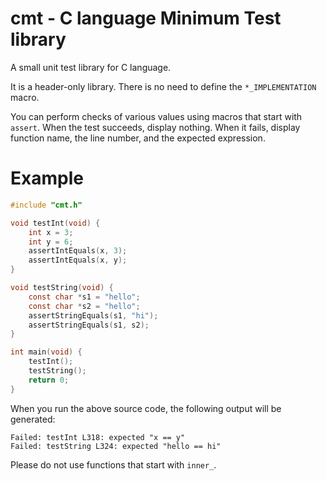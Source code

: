 # cmt - C language Minimum Test library
A small unit test library for C language.

It is a header-only library. There is no need to define the `*_IMPLEMENTATION` macro.

You can perform checks of various values using macros that start with `assert`. When the test succeeds, display nothing. When it fails, display function name, the line number, and the expected expression.

# Example
```c
#include "cmt.h"

void testInt(void) {
	int x = 3;
	int y = 6;
	assertIntEquals(x, 3);
	assertIntEquals(x, y);
}

void testString(void) {
	const char *s1 = "hello";
	const char *s2 = "hello";
	assertStringEquals(s1, "hi");
	assertStringEquals(s1, s2);
}

int main(void) {
	testInt();
	testString();
	return 0;
}

```

When you run the above source code, the following output will be generated:

```
Failed: testInt L318: expected "x == y"
Failed: testString L324: expected "hello == hi"
```

Please do not use functions that start with `inner_`.
